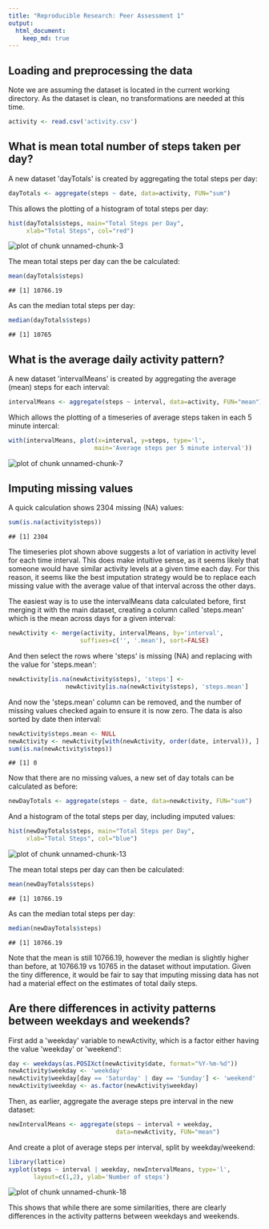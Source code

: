 ```yaml
---
title: "Reproducible Research: Peer Assessment 1"
output: 
  html_document:
    keep_md: true
---
```



## Loading and preprocessing the data

Note we are assuming the dataset is located in the current working
directory. As the dataset is clean, no transformations are needed at
this time.


```r
activity <- read.csv('activity.csv')
```


## What is mean total number of steps taken per day?

A new dataset 'dayTotals' is created by aggregating the total steps
per day:


```r
dayTotals <- aggregate(steps ~ date, data=activity, FUN="sum")
```

This allows the plotting of a histogram of total steps per day:


```r
hist(dayTotals$steps, main="Total Steps per Day",
     xlab="Total Steps", col="red")
```

![plot of chunk unnamed-chunk-3](figure/unnamed-chunk-3-1.png) 

The mean total steps per day can the be calculated:


```r
mean(dayTotals$steps)
```

```
## [1] 10766.19
```

As can the median total steps per day:


```r
median(dayTotals$steps)
```

```
## [1] 10765
```

## What is the average daily activity pattern?

A new dataset 'intervalMeans' is created by aggregating the average
(mean) steps for each interval:


```r
intervalMeans <- aggregate(steps ~ interval, data=activity, FUN="mean")
```

Which allows the plotting of a timeseries of average steps taken
in each 5 minute intercal:


```r
with(intervalMeans, plot(x=interval, y=steps, type='l',
                        main='Average steps per 5 minute interval'))
```

![plot of chunk unnamed-chunk-7](figure/unnamed-chunk-7-1.png) 

## Imputing missing values

A quick calculation shows 2304 missing (NA) values:


```r
sum(is.na(activity$steps))
```

```
## [1] 2304
```

The timeseries plot shown above suggests a lot of variation in activity level for each time interval. This does make intuitive sense, as it seems
likely that someone would have similar activity levels at a given
time each day. For this reason, it seems like the best imputation
strategy would be to replace each missing value with the average value
of that interval across the other days.

The easiest way is to use the intervalMeans data calculated before,
first merging it with the main dataset, creating a column
called 'steps.mean' which is the mean across days for a given interval:


```r
newActivity <- merge(activity, intervalMeans, by='interval',
                    suffixes=c('', '.mean'), sort=FALSE)
```

And then select the rows where 'steps' is missing (NA) and replacing with the value for 'steps.mean':


```r
newActivity[is.na(newActivity$steps), 'steps'] <- 
                newActivity[is.na(newActivity$steps), 'steps.mean']
```

And now the 'steps.mean' column can be removed, and the number of missing values checked again to ensure it is now zero. The data is also sorted by date then interval:



```r
newActivity$steps.mean <- NULL
newActivity <- newActivity[with(newActivity, order(date, interval)), ]
sum(is.na(newActivity$steps))
```

```
## [1] 0
```


Now that there are no missing values, a new set of day totals can be calculated as before:


```r
newDayTotals <- aggregate(steps ~ date, data=newActivity, FUN="sum")
```

And a histogram of the total steps per day, including imputed values:


```r
hist(newDayTotals$steps, main="Total Steps per Day",
     xlab="Total Steps", col="blue")
```

![plot of chunk unnamed-chunk-13](figure/unnamed-chunk-13-1.png) 

The mean total steps per day can then be calculated:


```r
mean(newDayTotals$steps)
```

```
## [1] 10766.19
```

As can the median total steps per day:


```r
median(newDayTotals$steps)
```

```
## [1] 10766.19
```

Note that the mean is still 10766.19, however the median is slightly higher than before, at 10766.19 vs 10765 in the dataset without imputation. Given the tiny difference, it would be fair to say that imputing missing data has not had a material effect on the estimates of total daily steps.

## Are there differences in activity patterns between weekdays and weekends?

First add a 'weekday' variable to newActivity, which is a factor either having the value 'weekday' or 'weekend':


```r
day <- weekdays(as.POSIXct(newActivity$date, format="%Y-%m-%d"))
newActivity$weekday <- 'weekday'
newActivity$weekday[day == 'Saturday' | day == 'Sunday'] <- 'weekend'
newActivity$weekday <- as.factor(newActivity$weekday)
```

Then, as earlier, aggregate the average steps pre interval in the new dataset:


```r
newIntervalMeans <- aggregate(steps ~ interval + weekday,
                              data=newActivity, FUN="mean")
```

And create a plot of average steps per interval, split by weekday/weekend:


```r
library(lattice)
xyplot(steps ~ interval | weekday, newIntervalMeans, type='l',
       layout=c(1,2), ylab='Number of steps')
```

![plot of chunk unnamed-chunk-18](figure/unnamed-chunk-18-1.png) 

This shows that while there are some similarities, there are clearly differences in the activity patterns between weekdays and weekends.

